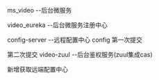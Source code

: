 ms_video  --后台微服务

video_eureka --后台微服务注册中心

config-server --远程配置中心 config 
第一次提交

第二次提交
video-zuul --后台鉴权服务(zuul集成cas)

新增获取远端配置中心
